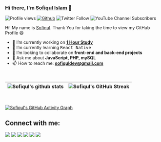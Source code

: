 
### Hi there, I'm [Sofiqul Islam](https://sofiquldev.github.io) 👋
![Profile views](https://visitor-badge.glitch.me/badge?page_id=sofiquldev)
[![Github](https://img.shields.io/github/followers/sofiquldev?label=Follow&style=social)](https://github.com/sofiquldev)
![Twitter Follow](https://img.shields.io/twitter/follow/sofiquldev?style=social)
![YouTube Channel Subscribers](https://img.shields.io/youtube/channel/subscribers/UCJNrAErSOLrwUlzQeJr9rtA?style=social)

Hi! My name is [Sofiqul](https://sofiquldev.github.io). Thank You for taking the time to view my GitHub Profile :smile:

- 🔭 I’m currently working on **[1 Hour Study](https://1hourstudy.com)**
- 🌱 I’m currently learning <kbd>React Native</kbd>
- 👯 I’m looking to collaborate on **front-end and back-end projects**
- 💬 Ask me about **JavaScript, PHP, mySQL**
- 📫 How to reach me: **[sofiquldev@gmail.com](mailto:sofiquldev@gmail.com)**
<!-- 
**My Reseach Interest**:
- Classification

 **I am open to**:

- any collobration work,
- front-end projects and
- research internships 

**Recent Update**:
- **January 2021**: Age Calculator is live. [[Website]](https://reactsc.github.io/age-calc/).
 -->
<br>

| ![Sofiqul's github stats](https://github-readme-stats.vercel.app/api?username=sofiquldev&show_icons=true&theme=react) | ![Sofiqul's GitHub Streak](https://github-readme-streak-stats.herokuapp.com/?user=sofiquldev&theme=react) |
| --- | --- |

<br>

[![Sofiqul's GitHub Activity Graph](https://activity-graph.herokuapp.com/graph?username=sofiquldev&theme=react&bg_color=0D1117&color=5BCDEC&line=5BCDEC&point=FFFFFF)](https://sofiqul.dev)


## Connect with me:

<p align = "center">
  
[<img src="https://img.shields.io/badge/youtube-%2312100E.svg?&style=for-the-badge&logo=youtube&logoColor=white&color=black" />](https://www.youtube.com/sofiquldev)
[<img src="https://img.shields.io/badge/twitter-%231DA1F2.svg?&style=for-the-badge&logo=twitter&logoColor=white&color=black" />](https://twitter.com/sofiquldev) 
[<img src="https://img.shields.io/badge/linkedin-%2312100E.svg?&style=for-the-badge&logo=linkedin&logoColor=white&color=black" />](https://www.linkedin.com/in/sofiquldev/)
[<img src="https://img.shields.io/badge/medium-%2312100E.svg?&style=for-the-badge&logo=medium&logoColor=white&color=black" />](https://medium.com/@sofiquldev)
[<img src="https://img.shields.io/badge/instagram-%2312100E.svg?&style=for-the-badge&logo=instagram&logoColor=white&color=black" />](https://instagram.com/sofiquldev)
[<img src="https://img.shields.io/badge/facebook-%2312100E.svg?&style=for-the-badge&logo=facebook&logoColor=white&color=black" />](https://facebook.com/sofiqul1hs)
  
</p>
